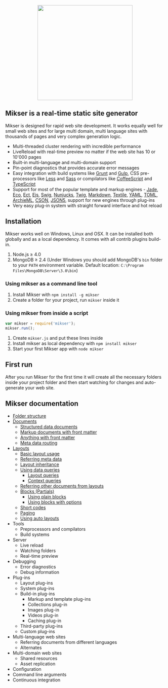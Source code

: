 <p align="center"><a href="https://www.npmjs.com/package/mikser" target="_blank"><img width="300" src="http://almero.pro/mikser.svg"></a></p>

## Mikser is a real-time static site generator
Mikser is designed for rapid web site development. It works equally well for small web sites and for large multi domain, multi language sites with thousands of pages and very complex generation logic. 

- Multi-threaded cluster rendering with incredible performance
- LiveReload with real-time preview no matter if the web site has 10 or 10'000 pages
- Built-in multi-language and multi-domain support
- Pin-point diagnostics that provides accurate error messages
- Easy integration with build systems like [Grunt](http://gruntjs.com/) and [Gulp](http://gulpjs.com/), CSS pre-processors like [Less](http://lesscss.org/) and [Sass](http://sass-lang.com/) or compilators like [CoffeeScript](http://coffeescript.org/) and [TypeScript](http://www.typescriptlang.org/)
- Support for most of the popular template and markup engines - [Jade](http://jade-lang.com/), [Eco](https://github.com/sstephenson/eco), [Ect](http://ectjs.com/), [Ejs](http://ejs.co/), [Swig](http://paularmstrong.github.io/swig/), [Nunjucks](http://mozilla.github.io/nunjucks/), [Twig](http://twig.sensiolabs.org/), [Markdown](http://daringfireball.net/projects/markdown/), [Textile](http://redcloth.org/textile/), [YAML](http://www.yaml.org/), [TOML](https://github.com/toml-lang/toml), [ArchieML](http://archieml.org/), [CSON](https://github.com/bevry/cson), [JSON5](http://json5.org/), support for new engines through plug-ins
- Very easy plug-in system with straight forward interface and hot reload

## Installation
Mikser works well on Windows, Linux and OSX. It can be installed both globally and as a local dependency. It comes with all contrib plugins build-in.

1. Node.js &ge; 4.0
2. MongoDB &ge; 2.4 (Under Windows you should add MongoDB's `bin` folder to your `PATH` environment variable. Default location: `C:\Program Files\MongoDB\Server\3.0\bin`)

### Using mikser as a command line tool
1. Install Mikser with `npm install -g mikser`
2. Create a folder for your project, run `mikser` inside it

### Using mikser from inside a script
```js
var mikser = require('mikser');
mikser.run();
```
1. Create `mikser.js` and put these lines inside 
2. Install mikser as local dependency with `npm install mikser`
3. Start your first Mikser app with `node mikser`

## First run
After you run Mikser for the first time it will create all the necessary folders inside your project folder and then start watching for changes and auto-generate your web site.

## Mikser documentation

* [Folder structure](https://github.com/almero-digital-marketing/mikser-docs/blob/master/folder-structure.md)
* [Documents](https://github.com/almero-digital-marketing/mikser-docs/blob/master/documents.md)
	* [Structured data documents](https://github.com/almero-digital-marketing/mikser-docs/blob/master/documents.md#structured-data-documents)
	* [Markup documents with front matter](https://github.com/almero-digital-marketing/mikser-docs/blob/master/documents.md#markup-documents-with-front-matter)
	* [Anything with front matter](https://github.com/almero-digital-marketing/mikser-docs/blob/master/documents.md#anything-with-front-matter)
	* [Meta data routing](https://github.com/almero-digital-marketing/mikser-docs/blob/master/documents.md#meta-data-routing)
* [Layouts](https://github.com/almero-digital-marketing/mikser-docs/blob/master/layouts.md)
	* [Basic layout usage](https://github.com/almero-digital-marketing/mikser-docs/blob/master/layouts.md#basic-layout-usage)
	* [Referring meta data](https://github.com/almero-digital-marketing/mikser-docs/blob/master/layouts.md#referring-meta-data)
	* [Layout inheritance](https://github.com/almero-digital-marketing/mikser-docs/blob/master/layouts.md#layout-inheritance)
	* [Using data queries](https://github.com/almero-digital-marketing/mikser-docs/blob/master/layouts.md#using-data-queries)
		* [Layout queries](https://github.com/almero-digital-marketing/mikser-docs/blob/master/layouts.md#layout-queries)
		* [Context queries](https://github.com/almero-digital-marketing/mikser-docs/blob/master/layouts.md#context-queries)
	* [Referring other documents from layouts](https://github.com/almero-digital-marketing/mikser-docs/blob/master/layouts.md#referring-other-documents-from-layouts)
	* [Blocks (Partials)](https://github.com/almero-digital-marketing/mikser-docs/blob/master/layouts.md#blocks-partials)
		* [Using plain blocks](https://github.com/almero-digital-marketing/mikser-docs/blob/master/layouts.md#using-plain-blocks)
		* [Using blocks with options](https://github.com/almero-digital-marketing/mikser-docs/blob/master/layouts.md#using-blocks-with-options)
	* [Short codes](https://github.com/almero-digital-marketing/mikser-docs/blob/master/layouts.md#short-codes)
	* [Paging](https://github.com/almero-digital-marketing/mikser-docs/blob/master/layouts.md#paging)
	* [Using auto layouts](https://github.com/almero-digital-marketing/mikser-docs/blob/master/layouts.md#using-auto-layouts)
* Tools
	* Preprocessors and compilators
	* Build systems
* Server
	* Live reload
	* Watching folders
	* Real-time preview
* Debugging
	* Error diagnostics
	* Debug information
* Plug-ins
	* Layout plug-ins
	* System plug-ins
	* Build-in plug-ins
		* Markup and template plug-ins
		* Collections plug-in
		* Images plug-in
		* Videos plug-in
		* Caching plug-in
	* Third-party plug-ins
	* Custom plug-ins
* Multi-language web sites
	* Referring documents from different languages
	* Alternates
* Multi-domain web sites
	* Shared resources
	* Asset replication
* Configuration
* Command line arguments
* Continuous integration